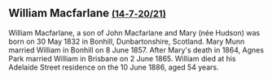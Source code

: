 ## William Macfarlane <small>[(14‑7‑20/21)](https://brisbane.discovereverafter.com/profile/31846409 "Go to Memorial Information" )</small>

William Macfarlane, a son of John Macfarlane and Mary (née Hudson) was born on 30 May 1832 in Bonhill, Dunbartonshire, Scotland. Mary Munn married William in Bonhill on 8 June 1857. After Mary's death in 1864, Agnes Park married William in Brisbane on 2 June 1865. William died at his Adelaide Street residence on the 10 June 1886, aged 54 years.
